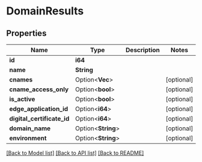 # DomainResults

## Properties

Name | Type | Description | Notes
------------ | ------------- | ------------- | -------------
**id** | **i64** |  | 
**name** | **String** |  | 
**cnames** | Option<**Vec<String>**> |  | [optional]
**cname_access_only** | Option<**bool**> |  | [optional]
**is_active** | Option<**bool**> |  | [optional]
**edge_application_id** | Option<**i64**> |  | [optional]
**digital_certificate_id** | Option<**i64**> |  | [optional]
**domain_name** | Option<**String**> |  | [optional]
**environment** | Option<**String**> |  | [optional]

[[Back to Model list]](../README.md#documentation-for-models) [[Back to API list]](../README.md#documentation-for-api-endpoints) [[Back to README]](../README.md)


